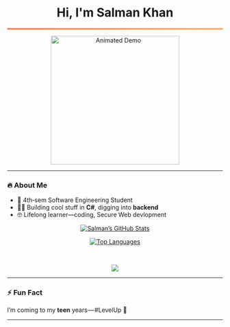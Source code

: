 <h1 align="center">Hi, I'm Salman Khan</h1>
<p align="center">
  <img 
    src="data:image/svg+xml;utf8,
    <svg xmlns='http://www.w3.org/2000/svg' width='800' height='6'>
      <defs>
        <linearGradient id='grad' x1='0%' y1='0%' x2='100%' y2='0%'>
          <stop offset='0%' stop-color='%23ff7e5f'>
            <animate attributeName='stop-color' values='%23ff7e5f;%23feb47b;%23ff7e5f' dur='3s' repeatCount='indefinite'/>
          </stop>
          <stop offset='100%' stop-color='%23feb47b'>
            <animate attributeName='stop-color' values='%23feb47b;%23ff7e5f;%23feb47b' dur='3s' repeatCount='indefinite'/>
          </stop>
        </linearGradient>
      </defs>
      <rect width='800' height='6' fill='url(%23grad)'/>
    </svg>"
    alt="gradient splitter"
    style="max-width:100%; height:auto;"
  />
</p>


<p align="center">
  <a href="https://youtu.be/your-demo-video">
    <img src="https://media3.giphy.com/media/v1.Y2lkPTc5MGI3NjExbWlubmE4ZXNscDJnenY3cXRrZjA4YXZheng2eTc0ZmgwOWF1YmtlZiZlcD12MV9pbnRlcm5hbF9naWZfYnlfaWQmY3Q9Zw/lJNoBCvQYp7nq/giphy.gif" alt="Animated Demo" width="300"/>
  </a>
</p>


---

### 🔥 About Me
- 🎯 4th‑sem Software Engineering Student  
- 👨‍💻 Building cool stuff in **C#**, digging into **backend**  
- 🤓 Lifelong learner—coding, Secure Web devlopment  

<p align="center"> 
  <a href="https://github-readme-stats.vercel.app/api?username=Salman-Sensei&show_icons=true&theme=dark">
    <img src="https://github-readme-stats.vercel.app/api?username=Salman-Sensei&show_icons=true&theme=dark" alt="Salman’s GitHub Stats" />
  </a>
</p>

<p align="center"> 
  <a href="https://github-readme-stats.vercel.app/api/top-langs/?username=Salman-Sensei&theme=dark">
    <img src="https://github-readme-stats.vercel.app/api/top-langs/?username=Salman-Sensei&theme=dark" alt="Top Languages" />
  </a>
</p>

<br>

<p align="center">
  <a href="https://skillicons.dev">
    <img src="https://skillicons.dev/icons?i=c,cpp,py,ubuntu,linux,cs,dotnet,java,figma,html,css,tailwind,js,react,mysql,mongodb&perline=16" />
  </a>
</p>

---

### ⚡ Fun Fact  
I’m coming to my **teen** years — #LevelUp 🚀

---


